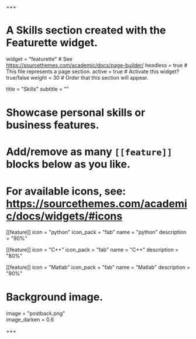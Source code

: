 +++
# A Skills section created with the Featurette widget.
widget = "featurette"  # See https://sourcethemes.com/academic/docs/page-builder/
headless = true  # This file represents a page section.
active = true  # Activate this widget? true/false
weight = 30  # Order that this section will appear.

title = "Skills"
subtitle = ""


# Showcase personal skills or business features.
# 
# Add/remove as many `[[feature]]` blocks below as you like.
# 
# For available icons, see: https://sourcethemes.com/academic/docs/widgets/#icons

[[feature]]
  icon = "python"
  icon_pack = "fab"
  name = "python"
  description = "90%"

[[feature]]
  icon = "C++"
  icon_pack = "fab"
  name = "C++"
  description = "80%"

[[feature]]
  icon = "Matlab"
  icon_pack = "fab"
  name = "Matlab"
  description = "90%"


# Background image.
image = "postback.png"  
image_darken = 0.6  

+++
